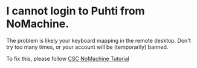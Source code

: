 # I cannot login to Puhti from NoMachine.

The problem is likely your keyboard mapping in the remote desktop. Don't try too many times, or your account will be (temporarily) banned.

To fix this, please follow [CSC NoMachine Tutorial]

  [CSC NoMachine Tutorial]: /support/tutorials/nomachine-usage.md
